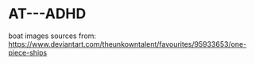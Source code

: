 # AT---ADHD

boat images sources from: https://www.deviantart.com/theunkowntalent/favourites/95933653/one-piece-ships
